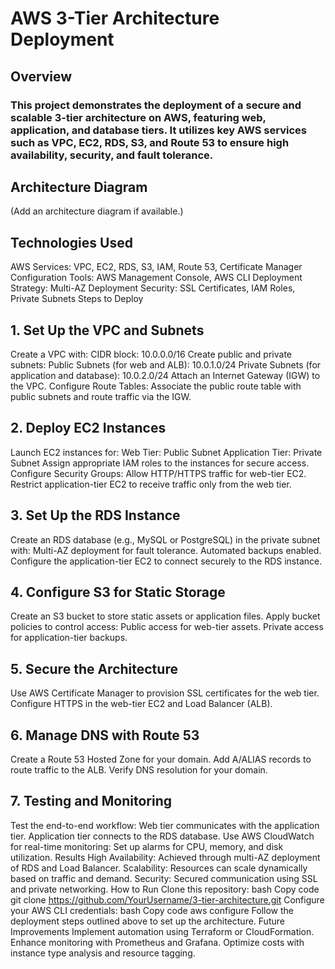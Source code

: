 # AWS 3-Tier Architecture Deployment
## Overview
### This project demonstrates the deployment of a secure and scalable 3-tier architecture on AWS, featuring web, application, and database tiers. It utilizes key AWS services such as VPC, EC2, RDS, S3, and Route 53 to ensure high availability, security, and fault tolerance.

## Architecture Diagram
(Add an architecture diagram if available.)

## Technologies Used
AWS Services: VPC, EC2, RDS, S3, IAM, Route 53, Certificate Manager
Configuration Tools: AWS Management Console, AWS CLI
Deployment Strategy: Multi-AZ Deployment
Security: SSL Certificates, IAM Roles, Private Subnets
Steps to Deploy

## 1. Set Up the VPC and Subnets
Create a VPC with:
CIDR block: 10.0.0.0/16
Create public and private subnets:
Public Subnets (for web and ALB): 10.0.1.0/24
Private Subnets (for application and database): 10.0.2.0/24
Attach an Internet Gateway (IGW) to the VPC.
Configure Route Tables:
Associate the public route table with public subnets and route traffic via the IGW.

## 2. Deploy EC2 Instances
Launch EC2 instances for:
Web Tier: Public Subnet
Application Tier: Private Subnet
Assign appropriate IAM roles to the instances for secure access.
Configure Security Groups:
Allow HTTP/HTTPS traffic for web-tier EC2.
Restrict application-tier EC2 to receive traffic only from the web tier.

## 3. Set Up the RDS Instance
Create an RDS database (e.g., MySQL or PostgreSQL) in the private subnet with:
Multi-AZ deployment for fault tolerance.
Automated backups enabled.
Configure the application-tier EC2 to connect securely to the RDS instance.

## 4. Configure S3 for Static Storage
Create an S3 bucket to store static assets or application files.
Apply bucket policies to control access:
Public access for web-tier assets.
Private access for application-tier backups.

## 5. Secure the Architecture
Use AWS Certificate Manager to provision SSL certificates for the web tier.
Configure HTTPS in the web-tier EC2 and Load Balancer (ALB).

## 6. Manage DNS with Route 53
Create a Route 53 Hosted Zone for your domain.
Add A/ALIAS records to route traffic to the ALB.
Verify DNS resolution for your domain.

## 7. Testing and Monitoring
Test the end-to-end workflow:
Web tier communicates with the application tier.
Application tier connects to the RDS database.
Use AWS CloudWatch for real-time monitoring:
Set up alarms for CPU, memory, and disk utilization.
Results
High Availability: Achieved through multi-AZ deployment of RDS and Load Balancer.
Scalability: Resources can scale dynamically based on traffic and demand.
Security: Secured communication using SSL and private networking.
How to Run
Clone this repository:
bash
Copy code
git clone https://github.com/YourUsername/3-tier-architecture.git
Configure your AWS CLI credentials:
bash
Copy code
aws configure
Follow the deployment steps outlined above to set up the architecture.
Future Improvements
Implement automation using Terraform or CloudFormation.
Enhance monitoring with Prometheus and Grafana.
Optimize costs with instance type analysis and resource tagging.
